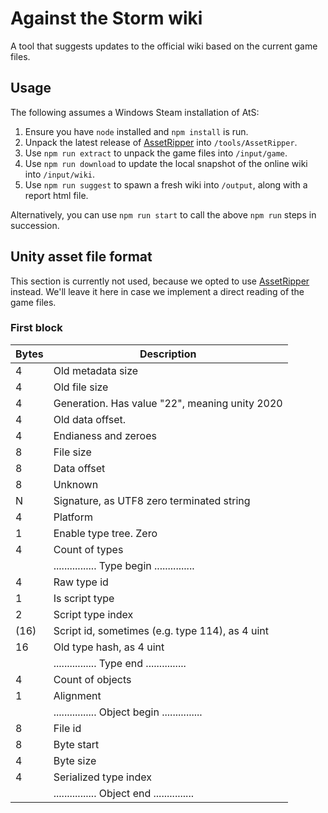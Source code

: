 # Against the Storm wiki
A tool that suggests updates to the official wiki based on the current game files.

## Usage
The following assumes a Windows Steam installation of AtS:
1. Ensure you have `node` installed and `npm install` is run.
2. Unpack the latest release of [AssetRipper](https://github.com/AssetRipper/AssetRipper/releases) into `/tools/AssetRipper`.
3. Use `npm run extract` to unpack the game files into `/input/game`.
4. Use `npm run download` to update the local snapshot of the online wiki into `/input/wiki`.
5. Use `npm run suggest` to spawn a fresh wiki into `/output`, along with a report html file.

Alternatively, you can use `npm run start` to call the above `npm run` steps in succession.

## Unity asset file format
This section is currently not used, because we opted to use [AssetRipper](https://github.com/AssetRipper/AssetRipper) instead. 
We'll leave it here in case we implement a direct reading of the game files.
### First block
| Bytes | Description                                     |
|-------|-------------------------------------------------|
| 4     | Old metadata size                               |
| 4     | Old file size                                   |
| 4     | Generation. Has value "22", meaning unity 2020  |
| 4     | Old data offset.                                |
| 4     | Endianess and zeroes                            |
| 8     | File size                                       |
| 8     | Data offset                                     |
| 8     | Unknown                                         |
| N     | Signature, as UTF8 zero terminated string       |
| 4     | Platform                                        |
| 1     | Enable type tree. Zero                          |
| 4     | Count of types                                  |
|       | ................ Type begin ...............     |
| 4     | Raw type id                                     |
| 1     | Is script type                                  |
| 2     | Script type index                               |
| (16)  | Script id, sometimes (e.g. type 114), as 4 uint |
| 16    | Old type hash, as 4 uint                        |
|       | ................ Type end ...............       |
| 4     | Count of objects                                |
| 1     | Alignment                                       |
|       | ................ Object begin ...............   |
| 8     | File id                                         |
| 8     | Byte start                                      |
| 4     | Byte size                                       |
| 4     | Serialized type index                           |
|       | ................ Object end ...............     |
